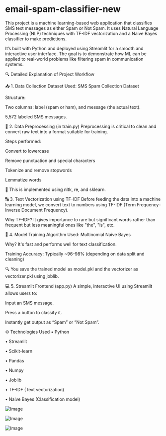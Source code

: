# email-spam-classifier-new
This project is a machine learning-based web application that classifies SMS text messages as either Spam or Not Spam. It uses Natural Language Processing (NLP) techniques with TF-IDF vectorization and a Naive Bayes classifier to make predictions.

It’s built with Python and deployed using Streamlit for a smooth and interactive user interface. The goal is to demonstrate how ML can be applied to real-world problems like filtering spam in communication systems.

🔍 Detailed Explanation of Project Workflow

📥 1. Data Collection
Dataset Used: SMS Spam Collection Dataset

Structure:

Two columns: label (spam or ham), and message (the actual text).

5,572 labeled SMS messages.

🧹 2. Data Preprocessing (in train.py)
Preprocessing is critical to clean and convert raw text into a format suitable for training.

Steps performed:

Convert to lowercase

Remove punctuation and special characters

Tokenize and remove stopwords

Lemmatize words

📄 This is implemented using nltk, re, and sklearn.

🔠 3. Text Vectorization using TF-IDF
Before feeding the data into a machine learning model, we convert text to numbers using TF-IDF (Term Frequency–Inverse Document Frequency).

Why TF-IDF?
It gives importance to rare but significant words rather than frequent but less meaningful ones like "the", "is", etc.

🤖 4. Model Training
Algorithm Used: Multinomial Naive Bayes

Why? It's fast and performs well for text classification.

Training Accuracy: Typically ~96–98% (depending on data split and cleaning)

🔍 You save the trained model as model.pkl and the vectorizer as vectorizer.pkl using joblib.

💻 5. Streamlit Frontend (app.py)
A simple, interactive UI using Streamlit allows users to:

Input an SMS message.

Press a button to classify it.

Instantly get output as “Spam” or “Not Spam”.

⚙️ Technologies Used
 • Python

 • Streamlit

 • Scikit-learn

 • Pandas

 • Numpy

 • Joblib

 • TF-IDF (Text vectorization)

 • Naive Bayes (Classification model)

 ![Image](https://github.com/user-attachments/assets/ea30f648-350f-4ae3-ab3c-83e790a9a533)

![Image](https://github.com/user-attachments/assets/406eae0f-5418-49f1-bb61-31265a1d1c82)

![Image](https://github.com/user-attachments/assets/4bd35679-57eb-4467-88bb-d36f90d09bb3)
